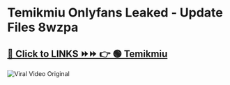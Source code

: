 
 # Temikmiu Onlyfans Leaked - Update Files 8wzpa

## <h2><a href="https://clipsfans.com/Temikmiu&ref=git">🔗 Click to LINKS ⏩⏩ 👉 🟢 Temikmiu </a></h2>

<a href="https://clipsfans.com/Temikmiu&ref=git" rel="nofollow" data-target="animated-image.originalLink"><img src="https://i.ibb.co.com/xMMVF88/686577567.gif" alt="Viral Video Original" style="max-width: 100%; display: inline-block;" data-target="animated-image.originalImage"></a>

